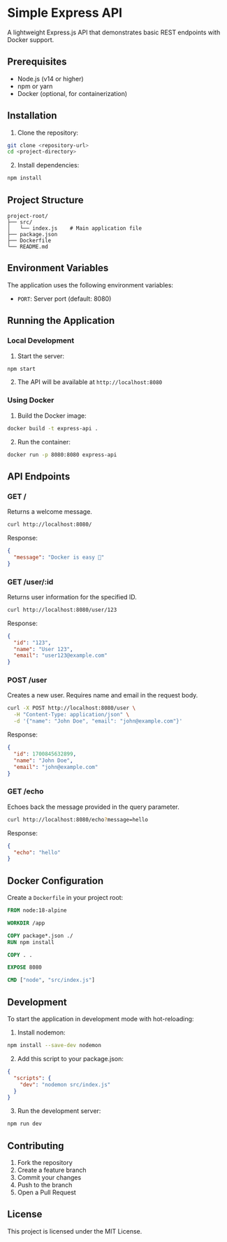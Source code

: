# Simple Express API

A lightweight Express.js API that demonstrates basic REST endpoints with Docker support.

## Prerequisites

- Node.js (v14 or higher)
- npm or yarn
- Docker (optional, for containerization)

## Installation

1. Clone the repository:
```bash
git clone <repository-url>
cd <project-directory>
```

2. Install dependencies:
```bash
npm install
```

## Project Structure

```
project-root/
├── src/
│   └── index.js    # Main application file
├── package.json
├── Dockerfile
└── README.md
```

## Environment Variables

The application uses the following environment variables:

- `PORT`: Server port (default: 8080)

## Running the Application

### Local Development

1. Start the server:
```bash
npm start
```

2. The API will be available at `http://localhost:8080`

### Using Docker

1. Build the Docker image:
```bash
docker build -t express-api .
```

2. Run the container:
```bash
docker run -p 8080:8080 express-api
```

## API Endpoints

### GET /
Returns a welcome message.

```bash
curl http://localhost:8080/
```

Response:
```json
{
  "message": "Docker is easy 🐳"
}
```

### GET /user/:id
Returns user information for the specified ID.

```bash
curl http://localhost:8080/user/123
```

Response:
```json
{
  "id": "123",
  "name": "User 123",
  "email": "user123@example.com"
}
```

### POST /user
Creates a new user. Requires name and email in the request body.

```bash
curl -X POST http://localhost:8080/user \
  -H "Content-Type: application/json" \
  -d '{"name": "John Doe", "email": "john@example.com"}'
```

Response:
```json
{
  "id": 1700845632899,
  "name": "John Doe",
  "email": "john@example.com"
}
```

### GET /echo
Echoes back the message provided in the query parameter.

```bash
curl http://localhost:8080/echo?message=hello
```

Response:
```json
{
  "echo": "hello"
}
```

## Docker Configuration

Create a `Dockerfile` in your project root:

```dockerfile
FROM node:18-alpine

WORKDIR /app

COPY package*.json ./
RUN npm install

COPY . .

EXPOSE 8080

CMD ["node", "src/index.js"]
```

## Development

To start the application in development mode with hot-reloading:

1. Install nodemon:
```bash
npm install --save-dev nodemon
```

2. Add this script to your package.json:
```json
{
  "scripts": {
    "dev": "nodemon src/index.js"
  }
}
```

3. Run the development server:
```bash
npm run dev
```

## Contributing

1. Fork the repository
2. Create a feature branch
3. Commit your changes
4. Push to the branch
5. Open a Pull Request

## License

This project is licensed under the MIT License.